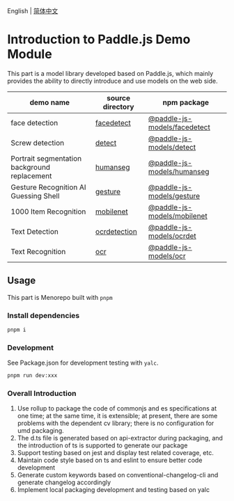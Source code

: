English | [简体中文](README.md)

# Introduction to Paddle.js Demo Module

This part is a model library developed based on Paddle.js, which mainly provides the ability to directly introduce and use models on the web side.

| demo name | source directory | npm package |
| - | - | - |
| face detection | [facedetect](./packages/paddlejs-models/facedetect) | [@paddle-js-models/facedetect](https://www.npmjs.com/package/@paddle-js-models/facedetect) |
| Screw detection | [detect](./packages/paddlejs-models/detect) | [@paddle-js-models/detect](https://www.npmjs.com/package/@paddle-js-models/detect ) |
| Portrait segmentation background replacement | [humanseg](./packages/paddlejs-models/humanseg) | [@paddle-js-models/humanseg](https://www.npmjs.com/package/@paddle-js-models/humanseg) |
| Gesture Recognition AI Guessing Shell | [gesture](./packages/paddlejs-models/gesture) | [@paddle-js-models/gesture](https://www.npmjs.com/package/@paddle-js-models/gesture) |
| 1000 Item Recognition | [mobilenet](./packages/paddlejs-models/mobilenet) | [@paddle-js-models/mobilenet](https://www.npmjs.com/package/@paddle-js-models/mobilenet) |
| Text Detection | [ocrdetection](./packages/paddlejs-models/ocrdetection) | [@paddle-js-models/ocrdet](https://www.npmjs.com/package/@paddle-js-models/ocrdet ) |
| Text Recognition | [ocr](./packages/paddlejs-models/ocr) | [@paddle-js-models/ocr](https://www.npmjs.com/package/@paddle-js-models/ocr) |

## Usage

This part is Menorepo built with `pnpm`

### Install dependencies

````sh
pnpm i
````

### Development
See Package.json for development testing with `yalc`.

````sh
pnpm run dev:xxx
````

### Overall Introduction

1. Use rollup to package the code of commonjs and es specifications at one time; at the same time, it is extensible; at present, there are some problems with the dependent cv library; there is no configuration for umd packaging.
2. The d.ts file is generated based on api-extractor during packaging, and the introduction of ts is supported to generate our package
3. Support testing based on jest and display test related coverage, etc.
4. Maintain code style based on ts and eslint to ensure better code development
5. Generate custom keywords based on conventional-changelog-cli and generate changelog accordingly
6. Implement local packaging development and testing based on yalc